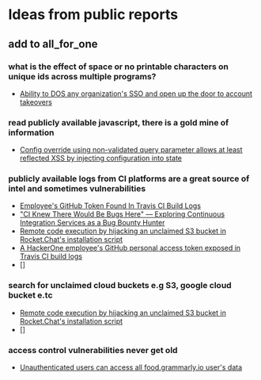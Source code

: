 # Ideas from public reports

## add to all_for_one

### what is the effect of space or no printable characters on unique ids across multiple programs?

- [Ability to DOS any organization's SSO and open up the door to account takeovers](https://hackerone.com/reports/976603)

### read publicly available javascript, there is a gold mine of information

- [Config override using non-validated query parameter allows at least reflected XSS by injecting configuration into state](https://hackerone.com/reports/1082847)

### publicly available logs from CI platforms are a great source of intel and sometimes vulnerabilities

- [Employee's GitHub Token Found In Travis CI Build Logs](https://hackerone.com/reports/496937)
- ["CI Knew There Would Be Bugs Here" — Exploring Continuous Integration Services as a Bug Bounty Hunter](https://edoverflow.com/2019/ci-knew-there-would-be-bugs-here/)
- [Remote code execution by hijacking an unclaimed S3 bucket in Rocket.Chat's installation script](https://hackerone.com/reports/399166)
- [A HackerOne employee's GitHub personal access token exposed in Travis CI build logs](https://hackerone.com/reports/215625)
- []

### search for unclaimed cloud buckets e.g S3, google cloud bucket e.tc

- [Remote code execution by hijacking an unclaimed S3 bucket in Rocket.Chat's installation script](https://hackerone.com/reports/399166)
- []

### access control vulnerabilities never get old

- [Unauthenticated users can access all food.grammarly.io user's data](https://hackerone.com/reports/745495)

